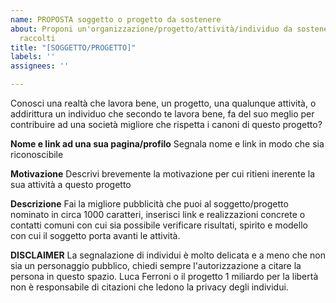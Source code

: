 ```yaml
---
name: PROPOSTA soggetto o progetto da sostenere
about: Proponi un'organizzazione/progetto/attività/individuo da sostenere con i fondi
  raccolti
title: "[SOGGETTO/PROGETTO]"
labels: ''
assignees: ''

---
```


Conosci una realtà che lavora bene, un progetto, una qualunque attività, o addirittura un individuo che secondo te lavora bene, fa del suo meglio per contribuire ad una società migliore che rispetta i canoni di questo progetto?

**Nome e link ad una sua pagina/profilo**
Segnala nome e link in modo che sia riconoscibile

**Motivazione**
Descrivi brevemente la motivazione per cui ritieni inerente la sua attività a questo progetto

**Descrizione**
Fai la migliore pubblicità che puoi al soggetto/progetto nominato in circa 1000 caratteri, inserisci link e realizzazioni concrete o contatti comuni con cui sia possibile verificare risultati, spirito e modello con cui il soggetto porta avanti le attività.

**DISCLAIMER**
La segnalazione di individui è molto delicata e a meno che non sia un personaggio pubblico, chiedi sempre l'autorizzazione a citare la persona in questo spazio. Luca Ferroni o il progetto 1 miliardo per la libertà non è responsabile di citazioni che ledono la privacy degli individui.
